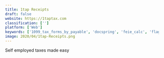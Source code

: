 ```yaml
---
title: 1tap Receipts
draft: false 
website: https://1taptax.com
classification: ['']
platform: ['Web']
keywords: ['1099_tax_forms_by_payable', 'docspring', 'feie_calc', 'flagtimes', 'keep_your_friends_close', 'paperworks', 'quaderno_checkout', 'quarterly_tax_calculator_for_freelancers', 'quickreceipts', 'stripe_atlas_taxes', 'taxdrop', 'taxbot_by_taxfyle', 'taxee', 'there', 'trackly', 'visor']
image: 2020/04/1tap-Receipts.png
---
```

Self employed taxes made easy